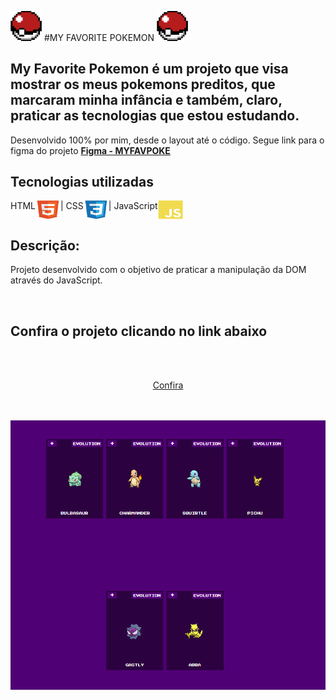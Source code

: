 <img width="50px" src="./assets/favIcon.svg"> #MY FAVORITE POKEMON <img width="50px" src="./assets/favIcon.svg">

<h2>My Favorite Pokemon é um projeto que visa mostrar os meus pokemons preditos, que marcaram minha infância e também, claro, praticar as tecnologias que estou estudando.</h2>

<p>Desenvolvido 100% por mim, desde o layout até o código. Segue link para o figma do projeto <strong><a href="https://www.figma.com/file/XDysrDjvWhPhV5EEZo7Ybh/MYFAVPOKE?node-id=2%3A10&t=b4MgxGCF6rNkppG7-1" target="_blank">Figma - MYFAVPOKE</a></strong></p>

<h2>Tecnologias utilizadas</h2>
<div style="display:flex">
HTML <img align="center" alt="HTML" height="30" width="40" src="https://raw.githubusercontent.com/devicons/devicon/master/icons/html5/html5-original.svg"> |
CSS <img align="center" alt="CSS" height="30" width="40" src="https://raw.githubusercontent.com/devicons/devicon/master/icons/css3/css3-original.svg"> |
JavaScript <img align="center" alt="JS" height="30" width="40" src="https://raw.githubusercontent.com/devicons/devicon/master/icons/javascript/javascript-plain.svg">
</div>

<h2>Descrição:</h2>
<p>Projeto desenvolvido com o objetivo de praticar a manipulação da DOM através do JavaScript. </p>

<br>
<h2>Confira o projeto clicando no link abaixo</h2>
<br><br>
<a align="center" href="" target="_blank"><p>Confira</p></a>
<br><br>
<div align="center">
<img src="./assets/projeto.png" border="0">
</div>